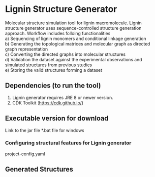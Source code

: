 # Lignin Structure Generator
Molecular structure simulation tool for lignin macromolecule. Lignin structure generator uses sequence-controlled structure generation approach. Workflow includes folloing functionalities <br>
a) Sequencing of lignin monomers and conditional linkage generation <br>
b) Generating the topological matrices and molecular graph as directed graph representation <br>
c) Converting the directed graphs into molecular structures <br>
d) Validation the dataset against the experimental observations and simulated structures from previous studies <br>
e) Storing the valid structures forming a dataset <br>

## Dependencies (to run the tool)
1) Lignin generator requires JRE 8 or newer version.
2) CDK Toolkit (https://cdk.github.io/) 

## Executable version for download
Link to the jar file
*.bat file for windows

### Configuring structural features for Lignin generator
project-config.yaml

## Generated Structures


   
   




